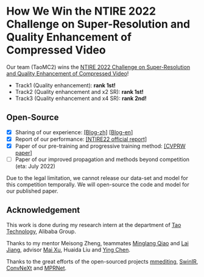 # How We Win the NTIRE 2022 Challenge on Super-Resolution and Quality Enhancement of Compressed Video

Our team (TaoMC2) wins the [NTIRE 2022 Challenge on Super-Resolution and Quality Enhancement of Compressed Video](https://data.vision.ee.ethz.ch/cvl/ntire22/)!

- Track1 (Quality enhancement): **rank 1st!**
- Track2 (Quality enhancement and x2 SR): **rank 1st!**
- Track3 (Quality enhancement and x4 SR): **rank 2nd!**

## Open-Source

- [x] Sharing of our experience: [[Blog-zh]](https://github.com/ryanxingql/winner-ntire22-vqe/blob/main/blog_zh.md) [[Blog-en]](https://github.com/ryanxingql/winner-ntire22-vqe/blob/main/blog_en.md)
- [x] Report of our performance: [[NTIRE22 official report]](https://arxiv.org/abs/2204.09314)
- [x] Paper of our pre-training and progressive training method: [[CVPRW paper]](https://arxiv.org/abs/2204.09924)
- [ ] Paper of our improved propagation and methods beyond competition (eta: July 2022)

Due to the legal limitation, we cannot release our data-set and model for this competition temporally. We will open-source the code and model for our published paper.

## Acknowledgement

This work is done during my research intern at the department of [Tao Technology](https://tech.taobao.org), Alibaba Group.

Thanks to my mentor Meisong Zheng, teammates [Minglang Qiao](https://github.com/MinglangQiao) and [Lai Jiang](https://github.com/remega), advisor [Mai Xu](https://scholar.google.com/citations?user=JdhDuXAAAAAJ), Huaida Liu and [Ying Chen](https://scholar.google.com/citations?user=NpTmcKEAAAAJ).

Thanks to the great efforts of the open-sourced projects [mmediting](https://github.com/open-mmlab/mmediting), [SwinIR](https://github.com/JingyunLiang/SwinIR), [ConvNeXt](https://github.com/facebookresearch/ConvNeXt) and [MPRNet](https://github.com/swz30/MPRNet).
